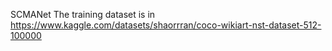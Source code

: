 SCMANet 
The training dataset is in  https://www.kaggle.com/datasets/shaorrran/coco-wikiart-nst-dataset-512-100000
